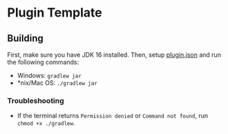 # Plugin Template

## Building
First, make sure you have JDK 16 installed. Then, setup [plugin.json](assets/plugin.json) and run the following commands:

* Windows: `gradlew jar`
* *nix/Mac OS: `./gradlew jar`

### Troubleshooting

* If the terminal returns `Permission denied` or `Command not found`, run `chmod +x ./gradlew`.
